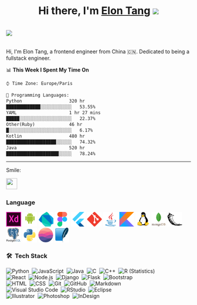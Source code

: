 
<p>
  <link rel="stylesheet" href="https://cdn.jsdelivr.net/gh/devicons/devicon@v2.12.0/devicon.min.css">

</p>  


<h1 align="center">Hi there, I'm <a href="https://www.blackcater.win/" target="_blank">Elon Tang</a> <img
src="https://github.com/blackcater/blackcater/raw/main/images/Hi.gif" height="32" /></h1>

<br />



</a>
<a href="mailto:nikita3kovalev3@gmail.com">
  <img src="https://github.com/blackcater/blackcater/raw/main/images/social-gmail.svg" height="40" />

</a>

<br />
<br />

Hi, I'm Elon Tang, a frontend engineer from China 🇨🇳. Dedicated to being a fullstack engineer.



<!--START_SECTION:activity-->

<!--END_SECTION:activity-->

<!--START_SECTION:waka-->


📊 **This Week I Spent My Time On** 

```text
⌚︎ Time Zone: Europe/Paris

💬 Programming Languages: 
Python                  320 hr                █████████████░░░░░░░░░░░░   53.55% 
YAML                    1 hr 27 mins          █████░░░░░░░░░░░░░░░░░░░░   22.37% 
Other(Ruby)             46 hr                 █░░░░░░░░░░░░░░░░░░░░░░░░   6.17% 
Kotlin                  480 hr                ███████████████████░░░░░░   74.32%
Java                    520 hr                ████████████████████░░░░░   78.24%

```
<hr>

 Smile:
<div>
    <img src="https://cultofthepartyparrot.com/parrots/hd/githubparrot.gif" width="30" height="30"/>
</div>
</hr>


### Language
<div>
  <img src="image/adobe-xd.svg" height="40" />
<img src="image/android-original-wordmark.svg" height="40" />
  <img src="image/dartlang-icon.svg" height="40" />
  <img src="image/figma-icon.svg" height="40" />
  <img src="image/flutterio-icon.svg" height="40" />
  <img src="image/git-scm-icon.svg" height="40" />
  <img src="image/java-original.svg" height="40" />
  <img src="image/kotlinlang-icon.svg" height="40" />
  <img src="image/linux-original.svg" height="40" />
  <img src="image/mongodb-original-wordmark.svg" height="40" />
  <img src="image/pocoo_flask-icon.svg" height="40" />
  <img src="image/postgresql-original-wordmark.svg" height="40" />
  <img src="image/python-original.svg" height="40" />
  <img src="image/realm.svg" height="40" />
  <img src="image/sqlite-icon.svg" height="40" />
     </div>



### 🛠 &nbsp;Tech Stack

![Python](https://img.shields.io/badge/-Python-05122A?style=flat&logo=python)&nbsp;
![JavaScript](https://img.shields.io/badge/-JavaScript-05122A?style=flat&logo=javascript)&nbsp;
![Java](https://img.shields.io/badge/-Java-05122A?style=flat&logo=Java&logoColor=FFA518)&nbsp;
![C](https://img.shields.io/badge/-C-05122A?style=flat&logo=C&logoColor=A8B9CC)&nbsp;
![C++](https://img.shields.io/badge/-C++-05122A?style=flat&logo=C%2B%2B&logoColor=00599C)&nbsp;
![R (Statistics)](https://img.shields.io/badge/-R-05122A?style=flat&logo=R&logoColor=276DC3)\
![React](https://img.shields.io/badge/-React-05122A?style=flat&logo=react)&nbsp;
![Node.js](https://img.shields.io/badge/-Node.js-05122A?style=flat&logo=node.js)&nbsp;
![Django](https://img.shields.io/badge/-Django-05122A?style=flat&logo=django&logoColor=092E20)&nbsp;
![Flask](https://img.shields.io/badge/-Flask-05122A?style=flat&logo=flask)&nbsp;
![Bootstrap](https://img.shields.io/badge/-Bootstrap-05122A?style=flat&logo=bootstrap&logoColor=563D7C)\
![HTML](https://img.shields.io/badge/-HTML-05122A?style=flat&logo=HTML5)&nbsp;
![CSS](https://img.shields.io/badge/-CSS-05122A?style=flat&logo=CSS3&logoColor=1572B6)&nbsp;
![Git](https://img.shields.io/badge/-Git-05122A?style=flat&logo=git)&nbsp;
![GitHub](https://img.shields.io/badge/-GitHub-05122A?style=flat&logo=github)&nbsp;
![Markdown](https://img.shields.io/badge/-Markdown-05122A?style=flat&logo=markdown)\
![Visual Studio Code](https://img.shields.io/badge/-Visual%20Studio%20Code-05122A?style=flat&logo=visual-studio-code&logoColor=007ACC)&nbsp;
![RStudio](https://img.shields.io/badge/-RStudio-05122A?style=flat&logo=rstudio)&nbsp;
![Eclipse](https://img.shields.io/badge/-Eclipse-05122A?style=flat&logo=eclipse-ide&logoColor=2C2255)\
![Illustrator](https://img.shields.io/badge/-Illustrator-05122A?style=flat&logo=adobe-illustrator)&nbsp;
![Photoshop](https://img.shields.io/badge/-Photoshop-05122A?style=flat&logo=adobe-photoshop)&nbsp;
![InDesign](https://img.shields.io/badge/-InDesign-05122A?style=flat&logo=adobe-indesign)

<!--END_SECTION:waka-->

